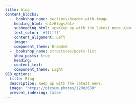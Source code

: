 ```yaml
---
title: blog
content_blocks:
  - _bookshop_name: sections/header-with-image
    heading_html: <h1>Blog</h1>
    subheading_html: <p>Keep up with the latest news.</p>
    text_color: '#ffffff'
    content_alignment: Left
    image:
    component_theme: Branded
  - _bookshop_name: structures/posts-list
    show_posts: true
    heading:
    content_text: 
    component_theme: Light
SEO_options:
  title: Blog
  description: Keep up with the latest news. 
  image: "https://picsum.photos/1200/630"
  prevent_indexing: false
---
```


